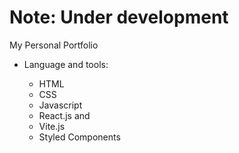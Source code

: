 # Note: Under development

My Personal Portfolio 

* Language and tools:

  - HTML
  - CSS
  - Javascript
  - React.js and 
  - Vite.js
  - Styled Components
